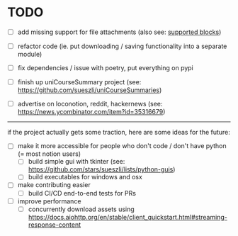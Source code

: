 # TODO

- [ ] add missing support for file attachments (also see: [supported blocks](supported%20blocks.md))

- [ ] refactor code (ie. put downloading / saving functionality into a separate module)

- [ ] fix dependencies / issue with poetry, put everything on pypi

- [ ] finish up uniCourseSummary project (see: https://github.com/sueszli/uniCourseSummaries)

- [ ] advertise on loconotion, reddit, hackernews (see: https://news.ycombinator.com/item?id=35316679)

---

if the project actually gets some traction, here are some ideas for the future:

- [ ] make it more accessible for people who don't code / don't have python (= most notion users) 
  - [ ] build simple gui with tkinter (see: https://github.com/stars/sueszli/lists/python-guis)
  - [ ] build executables for windows and osx

- [ ] make contributing easier
  - [ ] build CI/CD end-to-end tests for PRs

- [ ] improve performance
  - [ ] concurrently download assets using https://docs.aiohttp.org/en/stable/client_quickstart.html#streaming-response-content
